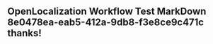 <properties
ms.topic="hero-topic"
ms.test1="hero-topic"
ms.test2="test"/>


## OpenLocalization Workflow Test MarkDown 8e0478ea-eab5-412a-9db8-f3e8ce9c471c thanks!



<!--HONumber=Nov16_HO1-->


